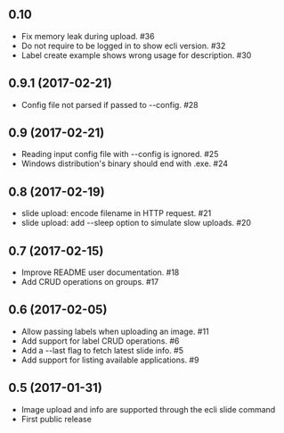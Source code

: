 ## 0.10

- Fix memory leak during upload. #36
- Do not require to be logged in to show ecli version. #32
- Label create example shows wrong usage for description. #30

## 0.9.1 (2017-02-21)

- Config file not parsed if passed to --config. #28

## 0.9 (2017-02-21)

- Reading input config file with --config is ignored. #25
- Windows distribution's binary should end with .exe. #24

## 0.8 (2017-02-19)

- slide upload: encode filename in HTTP request. #21
- slide upload: add --sleep option to simulate slow uploads. #20

## 0.7 (2017-02-15)

- Improve README user documentation. #18
- Add CRUD operations on groups. #17

## 0.6 (2017-02-05)

- Allow passing labels when uploading an image. #11
- Add support for label CRUD operations. #6
- Add a --last flag to fetch latest slide info. #5
- Add support for listing available applications. #9

## 0.5 (2017-01-31)

- Image upload and info are supported through the ecli slide command
- First public release
